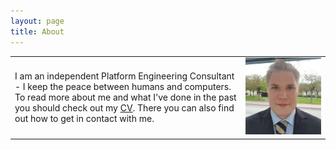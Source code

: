 ```yaml
---
layout: page
title: About
---
```


|   |   |
|---|---|
| I am an independent Platform Engineering Consultant - I keep the peace between humans and computers. To read more about me and what I've done in the past you should check out my <a href="../cv">CV</a>. There you can also find out how to get in contact with me. | ![](/assets/me.jpg) |


